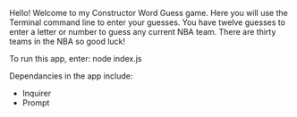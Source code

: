 Hello! Welcome to my Constructor Word Guess game. Here you will use the Terminal command line to enter your guesses. You have twelve guesses to enter a letter or number to guess any current NBA team. There are thirty teams in the NBA so good luck! 

To run this app, enter: node index.js  

Dependancies in the app include:
- Inquirer
- Prompt